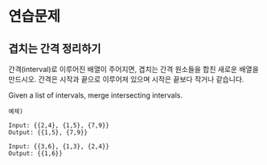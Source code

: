 # 연습문제

## 겹치는 간격 정리하기

간격(interval)로 이루어진 배열이 주어지면, 겹치는 간격 원소들을 합친 새로운 배열을 만드시오. 간격은 시작과 끝으로 이루어져 있으며 시작은 끝보다 작거나 같습니다.

Given a list of intervals, merge intersecting intervals.

```
예제)

Input: {{2,4}, {1,5}, {7,9}}
Output: {{1,5}, {7,9}}

Input: {{3,6}, {1,3}, {2,4}}
Output: {{1,6}}
```

